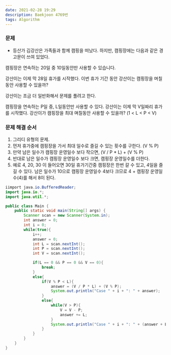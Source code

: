 ```yaml
---
date: 2021-02-28 19:29
description: Baekjoon 4769번
tags: Algorithm
---
```


### 문제
* 등산가 김강산은 가족들과 함께 캠핑을 떠났다. 하지만, 캠핑장에는 다음과 같은 경고문이 쓰여 있었다.

캠핑장은 연속하는 20일 중 10일동안만 사용할 수 있습니다.

강산이는 이제 막 28일 휴가를 시작했다. 이번 휴가 기간 동안 강산이는 캠핑장을 며칠동안 사용할 수 있을까?

강산이는 조금 더 일반화해서 문제를 풀려고 한다. 

캠핑장을 연속하는 P일 중, L일동안만 사용할 수 있다. 강산이는 이제 막 V일짜리 휴가를 시작했다. 강산이가 캠핑장을 최대 며칠동안 사용할 수 있을까? (1 < L < P < V)


### 문제 해결 순서
1. 그리디 유형의 문제.
2. 먼저 휴가중에 캠핑장을 가서 최대 일수로 즐길 수 있는 횟수를 구한다. (V % P)
3. 만약 남은 일수가 캠핑장 운영일수 보다 작으면, (V / P * L) + (V % P)
4. 반대로 남은 일수가 캠핑장 운영일수 보다 크면, 캠핑장 운영일수를 더한다.
5. 예로 4, 20, 30 이 들어오면 30일 휴가기간중 캠핑장은 한번 갈 수 있고, 4일을 즐길 수 있다. 남은 일수가 10으로 캠핑장 운영일수 4보다 크므로 4 + 캠핑장 운영일수(4)를 해서 8이 된다. 

```java
iimport java.io.BufferedReader;
import java.io.*;
import java.util.*;

public class Main {
    public static void main(String[] args) {
        Scanner scan = new Scanner(System.in);
        int answer = 0;
        int i = 0;
        while(true){
            i++;
            answer = 0;
            int L = scan.nextInt();
            int P = scan.nextInt();
            int V = scan.nextInt();

            if(L == 0 && P == 0 && V == 0){
                break;
            }
            else{
                if(V % P < L){
                    answer = (V / P * L) + (V % P);
                    System.out.println("Case " + i + ": " + answer);
                }
                else{
                    while(V > P){
                        V = V - P;
                        answer += L;
                    }
                    System.out.println("Case " + i + ": " + (answer + L));
                }
            }
        }
    }
}
```
